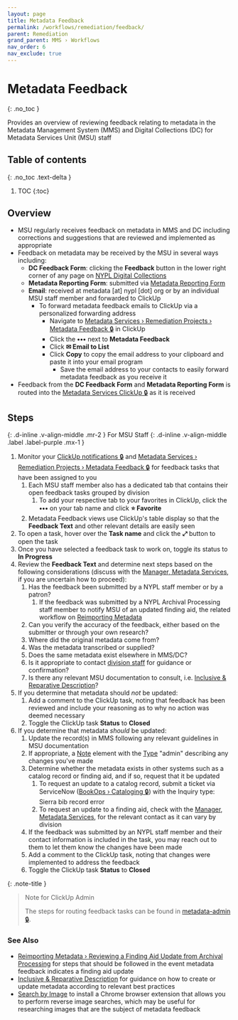 ```yaml
---
layout: page
title: Metadata Feedback
permalink: /workflows/remediation/feedback/
parent: Remediation
grand_parent: MMS › Workflows
nav_order: 6
nav_exclude: true
---
```


# Metadata Feedback
{: .no_toc }

Provides an overview of reviewing feedback relating to metadata in the Metadata Management System (MMS) and Digital Collections (DC) for Metadata Services Unit (MSU) staff

## Table of contents
{: .no_toc .text-delta }

1. TOC
{:toc}

## Overview
- MSU regularly receives feedback on metadata in MMS and DC including corrections and suggestions that are reviewed and implemented as appropriate
- Feedback on metadata may be received by the MSU in several ways including:
  - **DC Feedback Form**: clicking the **Feedback** button in the lower right corner of any page on [NYPL Digital Collections](https://digitalcollections.nypl.org/)
  - **Metadata Reporting Form**: submitted via [Metadata Reporting Form](/metadata-documentation/contact/form/)
  - **Email**: received at metadata [at] nypl [dot] org or by an individual MSU staff member and forwarded to ClickUp
    - To forward metadata feedback emails to ClickUp via a personalized forwarding address
        - Navigate to [Metadata Services › Remediation Projects › Metadata Feedback 🔒](https://app.clickup.com/2305128/v/gr/26b38-7748) in ClickUp
        - Click the **•••** next to **Metadata Feedback**
        - Click **✉ Email to List**
        - Click **Copy** to copy the email address to your clipboard and paste it into your email program
            - Save the email address to your contacts to easily forward metadata feedback as you receive it
- Feedback from the **DC Feedback Form** and **Metadata Reporting Form** is routed into the [Metadata Services ClickUp 🔒](https://app.clickup.com/2305128/v/gr/26b38-7748) as it is received

## Steps
{: .d-inline .v-align-middle .mr-2 }
For MSU Staff
{: .d-inline .v-align-middle .label .label-purple .mx-1 }
1. Monitor your [ClickUp notifications 🔒](https://app.clickup.com/2305128/notifications) and [Metadata Services › Remediation Projects › Metadata Feedback 🔒](https://app.clickup.com/2305128/v/gr/26b38-7748) for feedback tasks that have been assigned to you
   1. Each MSU staff member also has a dedicated tab that contains their open feedback tasks grouped by division
      1. To add your respective tab to your favorites in ClickUp, click the **•••** on your tab name and click **⭐ Favorite**
   1. Metadata Feedback views use ClickUp's table display so that the **Feedback Text** and other relevant details are easily seen
1. To open a task, hover over the **Task name** and click the **⤢** button to open the task
1. Once you have selected a feedback task to work on, toggle its status to **In Progress**
1. Review the **Feedback Text** and determine next steps based on the following considerations (discuss with the [Manager, Metadata Services](/metadata-documentation/contact/), if you are uncertain how to proceed):
   1. Has the feedback been submitted by a NYPL staff member or by a patron?
      1. If the feedback was submitted by a NYPL Archival Processing staff member to notify MSU of an updated finding aid, the related workflow on [Reimporting Metadata](/metadata-documentation/workflows/remediation/reimporting/#reviewing-a-finding-aid-update-from-archival-processing)
   1. Can you verify the accuracy of the feedback, either based on the submitter or through your own research?
   1. Where did the original metadata come from?
   1. Was the metadata transcribed or supplied?
   1. Does the same metadata exist elsewhere in MMS/DC?
   1. Is it appropriate to contact [division staff](https://docs.google.com/spreadsheets/d/1P-YDJigon640fTCLP4Ig4-zmzqrX88v5M24ShuxFNVY/edit) for guidance or confirmation?
   1. Is there any relevant MSU documentation to consult, i.e. [Inclusive & Reparative Description](/metadata-documentation/metadata/inclusive-reparative/)?
1. If you determine that metadata should _not_ be updated:
   1. Add a comment to the ClickUp task, noting that feedback has been reviewed and include your reasoning as to why no action was deemed necessary
   1. Toggle the ClickUp task **Status** to **Closed**
1. If you determine that metadata _should_ be updated:
   1. Update the record(s) in MMS following any relevant guidelines in MSU documentation
   1. If appropriate, a [Note](/metadata/element/note/) element with the [Type](/metadata/element/note/#type) "admin" describing any changes you've made
   1. Determine whether the metadata exists in other systems such as a catalog record or finding aid, and if so, request that it be updated
      1. To request an update to a catalog record, submit a ticket via ServiceNow ([BookOps › Cataloging 🔒](https://nyplprod.service-now.com/nyplsp?id=sc_cat_item&sys_id=37d54594c4504d00f254019b5f40e91f)) with the Inquiry type: Sierra bib record error
      1. To request an update to a finding aid, check with the [Manager, Metadata Services](/metadata-documentation/contact/), for the relevant contact as it can vary by division
   1. If the feedback was submitted by an NYPL staff member and their contact information is included in the task, you may reach out to them to let them know the changes have been made
   1. Add a comment to the ClickUp task, noting that changes were implemented to address the feedback
   1. Toggle the ClickUp task **Status** to **Closed**

{: .note-title }
> Note for ClickUp Admin
>
> The steps for routing feedback tasks can be found in [metadata-admin 🔒](https://github.com/NYPL/metadata-admin/blob/main/clickup.md#metadata-feedback).

### See Also
- [Reimporting Metadata › Reviewing a Finding Aid Update from Archival Processing](/metadata-documentation/workflows/remediation/reimporting/#reviewing-a-finding-aid-update-from-archival-processing) for steps that should be followed in the event metadata feedback indicates a finding aid update
- [Inclusive & Reparative Description](/metadata-documentation/metadata/inclusive-reparative/) for guidance on how to create or update metadata according to relevant best practices
- [Search by Image](https://chrome.google.com/webstore/detail/search-by-image/cnojnbdhbhnkbcieeekonklommdnndci) to install a Chrome browser extension that allows you to perform reverse image searches, which may be useful for researching images that are the subject of metadata feedback